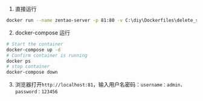 1. 直接运行

```sh
docker run --name zentao-server -p 81:80 -v C:\diy\Dockerfiles\delete_something\zentao:/app/zentaopms -v C:\diy\Dockerfiles\delete_something\data:/var/lib/mysql -e MYSQL_ROOT_PASSWORD=123456 -d idoop/zentao:latest
```

2. docker-compose  运行

```sh
# Start the container
docker-compose up -d
# Confirm container is running
docker ps
# stop container 
docker-compose down
```

3. 浏览器打开`http://localhost:81`，输入用户名密码：`username：admin，password：123456`
